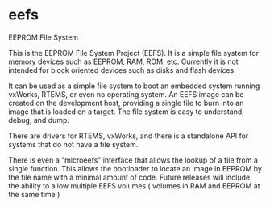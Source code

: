 eefs
====

EEPROM File System

This is the EEPROM File System Project (EEFS). It is a simple file system for memory devices such as EEPROM, RAM, ROM, etc. Currently it is not intended for block oriented devices such as disks and flash devices.

It can be used as a simple file system to boot an embedded system running vxWorks, RTEMS, or even no operating system. An EEFS image can be created on the development host, providing a single file to burn into an image that is loaded on a target. The file system is easy to understand, debug, and dump. 

There are drivers for RTEMS, vxWorks, and there is a standalone API for systems that do not have a file system. 

There is even a "microeefs" interface that allows the lookup of a file from a single function. This allows the bootloader to locate an image in EEPROM by the file name with a minimal amount of code. 
Future releases will include the ability to allow multiple EEFS volumes ( volumes in RAM and EEPROM at the same time ) 


